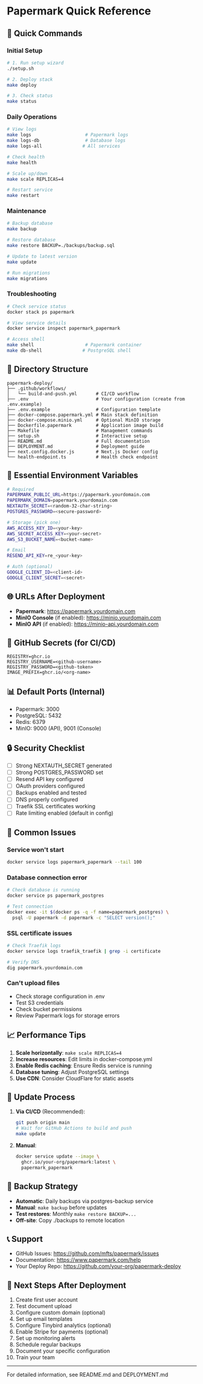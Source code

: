 # Papermark Quick Reference

## 🚀 Quick Commands

### Initial Setup
```bash
# 1. Run setup wizard
./setup.sh

# 2. Deploy stack
make deploy

# 3. Check status
make status
```

### Daily Operations
```bash
# View logs
make logs                    # Papermark logs
make logs-db                 # Database logs
make logs-all               # All services

# Check health
make health

# Scale up/down
make scale REPLICAS=4

# Restart service
make restart
```

### Maintenance
```bash
# Backup database
make backup

# Restore database
make restore BACKUP=./backups/backup.sql

# Update to latest version
make update

# Run migrations
make migrations
```

### Troubleshooting
```bash
# Check service status
docker stack ps papermark

# View service details
docker service inspect papermark_papermark

# Access shell
make shell                   # Papermark container
make db-shell               # PostgreSQL shell
```

## 📁 Directory Structure

```
papermark-deploy/
├── .github/workflows/
│   └── build-and-push.yml       # CI/CD workflow
├── .env                         # Your configuration (create from .env.example)
├── .env.example                 # Configuration template
├── docker-compose.papermark.yml # Main stack definition
├── docker-compose.minio.yml     # Optional MinIO storage
├── Dockerfile.papermark         # Application image build
├── Makefile                     # Management commands
├── setup.sh                     # Interactive setup
├── README.md                    # Full documentation
├── DEPLOYMENT.md                # Deployment guide
├── next.config.docker.js        # Next.js Docker config
└── health-endpoint.ts           # Health check endpoint
```

## 🔧 Essential Environment Variables

```bash
# Required
PAPERMARK_PUBLIC_URL=https://papermark.yourdomain.com
PAPERMARK_DOMAIN=papermark.yourdomain.com
NEXTAUTH_SECRET=<random-32-char-string>
POSTGRES_PASSWORD=<secure-password>

# Storage (pick one)
AWS_ACCESS_KEY_ID=<your-key>
AWS_SECRET_ACCESS_KEY=<your-secret>
AWS_S3_BUCKET_NAME=<bucket-name>

# Email
RESEND_API_KEY=re_<your-key>

# Auth (optional)
GOOGLE_CLIENT_ID=<client-id>
GOOGLE_CLIENT_SECRET=<secret>
```

## 🌐 URLs After Deployment

- **Papermark**: https://papermark.yourdomain.com
- **MinIO Console** (if enabled): https://minio.yourdomain.com
- **MinIO API** (if enabled): https://minio-api.yourdomain.com

## 🔑 GitHub Secrets (for CI/CD)

```
REGISTRY=ghcr.io
REGISTRY_USERNAME=<github-username>
REGISTRY_PASSWORD=<github-token>
IMAGE_PREFIX=ghcr.io/<org-name>
```

## 📊 Default Ports (Internal)

- Papermark: 3000
- PostgreSQL: 5432
- Redis: 6379
- MinIO: 9000 (API), 9001 (Console)

## 🔒 Security Checklist

- [ ] Strong NEXTAUTH_SECRET generated
- [ ] Strong POSTGRES_PASSWORD set
- [ ] Resend API key configured
- [ ] OAuth providers configured
- [ ] Backups enabled and tested
- [ ] DNS properly configured
- [ ] Traefik SSL certificates working
- [ ] Rate limiting enabled (default in config)

## 🐛 Common Issues

### Service won't start
```bash
docker service logs papermark_papermark --tail 100
```

### Database connection error
```bash
# Check database is running
docker service ps papermark_postgres

# Test connection
docker exec -it $(docker ps -q -f name=papermark_postgres) \
  psql -U papermark -d papermark -c "SELECT version();"
```

### SSL certificate issues
```bash
# Check Traefik logs
docker service logs traefik_traefik | grep -i certificate

# Verify DNS
dig papermark.yourdomain.com
```

### Can't upload files
- Check storage configuration in .env
- Test S3 credentials
- Check bucket permissions
- Review Papermark logs for storage errors

## 📈 Performance Tips

1. **Scale horizontally**: `make scale REPLICAS=4`
2. **Increase resources**: Edit limits in docker-compose.yml
3. **Enable Redis caching**: Ensure Redis service is running
4. **Database tuning**: Adjust PostgreSQL settings
5. **Use CDN**: Consider CloudFlare for static assets

## 🔄 Update Process

1. **Via CI/CD** (Recommended):
   ```bash
   git push origin main
   # Wait for GitHub Actions to build and push
   make update
   ```

2. **Manual**:
   ```bash
   docker service update --image \
     ghcr.io/your-org/papermark:latest \
     papermark_papermark
   ```

## 💾 Backup Strategy

- **Automatic**: Daily backups via postgres-backup service
- **Manual**: `make backup` before updates
- **Test restores**: Monthly `make restore BACKUP=...`
- **Off-site**: Copy ./backups to remote location

## 📞 Support

- GitHub Issues: https://github.com/mfts/papermark/issues
- Documentation: https://www.papermark.com/help
- Your Deploy Repo: https://github.com/your-org/papermark-deploy

## 🎯 Next Steps After Deployment

1. Create first user account
2. Test document upload
3. Configure custom domain (optional)
4. Set up email templates
5. Configure Tinybird analytics (optional)
6. Enable Stripe for payments (optional)
7. Set up monitoring alerts
8. Schedule regular backups
9. Document your specific configuration
10. Train your team

---

For detailed information, see README.md and DEPLOYMENT.md

